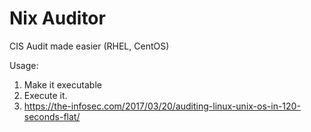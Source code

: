 # Nix Auditor
CIS Audit made easier (RHEL, CentOS)

Usage:
1. Make it executable
2. Execute it.
3. https://the-infosec.com/2017/03/20/auditing-linux-unix-os-in-120-seconds-flat/


